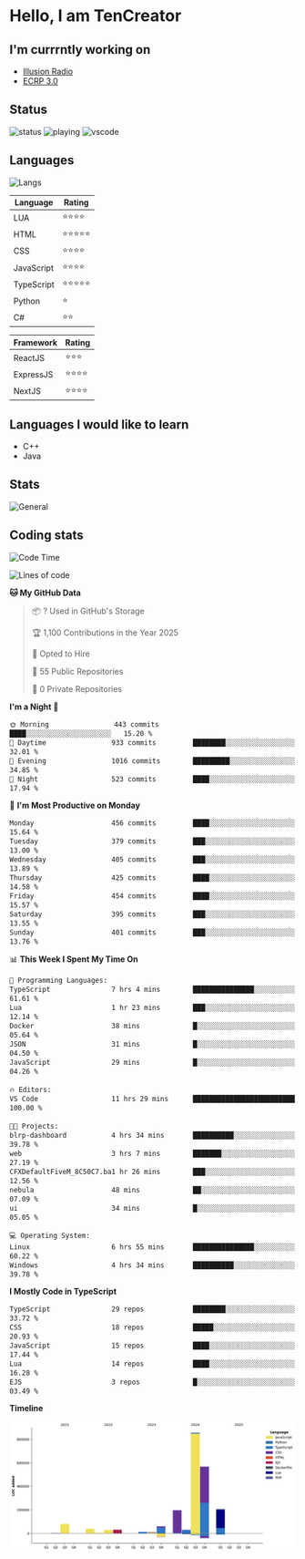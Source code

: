 # Hello, I am TenCreator

## I'm currrntly working on
- [Illusion Radio](https://illusionradio.co.uk/)
- [ECRP 3.0](http://github.com/Emerald-Coast-Roleplay/)

## Status
![status](https://api.statusbadges.me/badge/status/518334475038359555?simple=true&style=for-the-badge)
![playing](https://api.statusbadges.me/badge/playing/518334475038359555?style=for-the-badge)
![vscode](https://api.statusbadges.me/badge/vscode/518334475038359555?style=for-the-badge)

## Languages
![Langs](https://github-readme-stats.vercel.app/api/top-langs/?username=tencreator&layout=compact&theme=radical)


|Language|Rating|
|--------|------|
|LUA|⭐️⭐️⭐️⭐️|
|HTML|⭐️⭐️⭐️⭐️⭐️|
|CSS|⭐️⭐️⭐️⭐️|
|JavaScript|⭐️⭐️⭐️⭐️|
|TypeScript|⭐️⭐️⭐️⭐️⭐️|
|Python|⭐️|
|C#|⭐️⭐️ |

|Framework|Rating|
|--------|------|
|ReactJS|⭐️⭐️⭐|
|ExpressJS|⭐️⭐️⭐️⭐️|
|NextJS|⭐️⭐️⭐⭐️|

## Languages I would like to learn
- C++
- Java

## Stats
![General](https://github-readme-stats.vercel.app/api?username=tencreator&show_icons=true&theme=radical)

## Coding stats

<!--START_SECTION:waka-->
![Code Time](http://img.shields.io/badge/Code%20Time-493%20hrs%2011%20mins-blue)

![Lines of code](https://img.shields.io/badge/From%20Hello%20World%20I%27ve%20Written-2.1%20million%20lines%20of%20code-blue)

**🐱 My GitHub Data** 

> 📦 ? Used in GitHub's Storage 
 > 
> 🏆 1,100 Contributions in the Year 2025
 > 
> 💼 Opted to Hire
 > 
> 📜 55 Public Repositories 
 > 
> 🔑 0 Private Repositories 
 > 
**I'm a Night 🦉** 

```text
🌞 Morning                443 commits         ████░░░░░░░░░░░░░░░░░░░░░   15.20 % 
🌆 Daytime                933 commits         ████████░░░░░░░░░░░░░░░░░   32.01 % 
🌃 Evening                1016 commits        █████████░░░░░░░░░░░░░░░░   34.85 % 
🌙 Night                  523 commits         ████░░░░░░░░░░░░░░░░░░░░░   17.94 % 
```
📅 **I'm Most Productive on Monday** 

```text
Monday                   456 commits         ████░░░░░░░░░░░░░░░░░░░░░   15.64 % 
Tuesday                  379 commits         ███░░░░░░░░░░░░░░░░░░░░░░   13.00 % 
Wednesday                405 commits         ███░░░░░░░░░░░░░░░░░░░░░░   13.89 % 
Thursday                 425 commits         ████░░░░░░░░░░░░░░░░░░░░░   14.58 % 
Friday                   454 commits         ████░░░░░░░░░░░░░░░░░░░░░   15.57 % 
Saturday                 395 commits         ███░░░░░░░░░░░░░░░░░░░░░░   13.55 % 
Sunday                   401 commits         ███░░░░░░░░░░░░░░░░░░░░░░   13.76 % 
```


📊 **This Week I Spent My Time On** 

```text
💬 Programming Languages: 
TypeScript               7 hrs 4 mins        ███████████████░░░░░░░░░░   61.61 % 
Lua                      1 hr 23 mins        ███░░░░░░░░░░░░░░░░░░░░░░   12.14 % 
Docker                   38 mins             █░░░░░░░░░░░░░░░░░░░░░░░░   05.64 % 
JSON                     31 mins             █░░░░░░░░░░░░░░░░░░░░░░░░   04.50 % 
JavaScript               29 mins             █░░░░░░░░░░░░░░░░░░░░░░░░   04.26 % 

🔥 Editors: 
VS Code                  11 hrs 29 mins      █████████████████████████   100.00 % 

🐱‍💻 Projects: 
blrp-dashboard           4 hrs 34 mins       ██████████░░░░░░░░░░░░░░░   39.78 % 
web                      3 hrs 7 mins        ███████░░░░░░░░░░░░░░░░░░   27.19 % 
CFXDefaultFiveM_8C50C7.ba1 hr 26 mins        ███░░░░░░░░░░░░░░░░░░░░░░   12.56 % 
nebula                   48 mins             ██░░░░░░░░░░░░░░░░░░░░░░░   07.09 % 
ui                       34 mins             █░░░░░░░░░░░░░░░░░░░░░░░░   05.05 % 

💻 Operating System: 
Linux                    6 hrs 55 mins       ███████████████░░░░░░░░░░   60.22 % 
Windows                  4 hrs 34 mins       ██████████░░░░░░░░░░░░░░░   39.78 % 
```

**I Mostly Code in TypeScript** 

```text
TypeScript               29 repos            ████████░░░░░░░░░░░░░░░░░   33.72 % 
CSS                      18 repos            █████░░░░░░░░░░░░░░░░░░░░   20.93 % 
JavaScript               15 repos            ████░░░░░░░░░░░░░░░░░░░░░   17.44 % 
Lua                      14 repos            ████░░░░░░░░░░░░░░░░░░░░░   16.28 % 
EJS                      3 repos             █░░░░░░░░░░░░░░░░░░░░░░░░   03.49 % 
```



**Timeline**

![Lines of Code chart](https://raw.githubusercontent.com/tencreator/tencreator/main/assets/bar_graph.png)


<!--END_SECTION:waka-->
